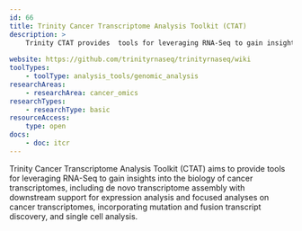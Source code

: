 ```yaml
---
id: 66
title: Trinity Cancer Transcriptome Analysis Toolkit (CTAT)
description: >
    Trinity CTAT provides  tools for leveraging RNA-Seq to gain insights into the biology of cancer transcriptomes.
    
website: https://github.com/trinityrnaseq/trinityrnaseq/wiki
toolTypes:
    - toolType: analysis_tools/genomic_analysis
researchAreas:
    - researchArea: cancer_omics
researchTypes:
    - researchType: basic
resourceAccess:
    type: open
docs:
    - doc: itcr       
---
```

Trinity Cancer Transcriptome Analysis Toolkit (CTAT) aims to provide tools for leveraging RNA-Seq to gain insights into the biology of cancer transcriptomes, including de novo transcriptome assembly with downstream support for expression analysis and focused analyses on cancer transcriptomes, incorporating mutation and fusion transcript discovery, and single cell analysis.